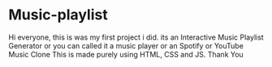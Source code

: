# Music-playlist
Hi everyone, this is was my first project i did. its an Interactive Music Playlist Generator or you can called it a music player or an Spotify or YouTube Music Clone
This is made purely using HTML, CSS and JS.
Thank You
